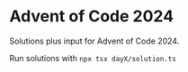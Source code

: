 # Advent of Code 2024

Solutions plus input for Advent of Code 2024.

Run solutions with `npx tsx dayX/solution.ts`
